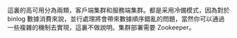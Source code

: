 這裏的高可用分為兩類，客戶端集群和服務端集群。都是采用冷備模式，因為對於 binlog 數據消費來說，並行處理將會帶來數據順序錯亂的問題，當然你可以通過一些複雜的機制去實現，這裏不做說明。集群部署需要 Zookeeper。
